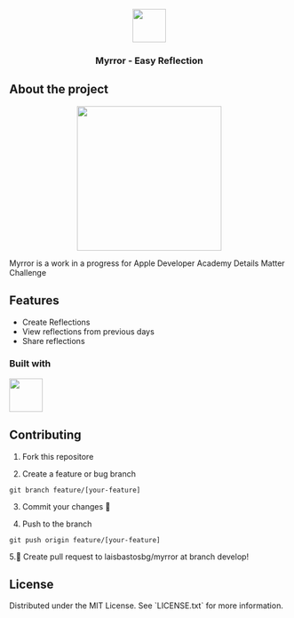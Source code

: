<a name="readme-top"></a>
<div align="center">
    <img src="./.images/mirror-svgrepo-com.svg" height=60>
    <h3>Myrror - Easy Reflection</h3>
</div>

<h2>About the project</h2>
<div align="center">
    <img src="./.images/myrror_screens.png" height=260>
</div>
<p>Myrror is a work in a progress for Apple Developer Academy Details Matter Challenge</p>

<h2>Features</h2>
<ul>
<li>Create Reflections</li>
<li>View reflections from previous days</li>
<li>Share reflections</li>
</ul>

<h3>Built with</h3>
<img src="https://cdn.jsdelivr.net/gh/devicons/devicon/icons/swift/swift-original-wordmark.svg" height=60 />

<h2>Contributing</h2>

1. Fork this repositore

2. Create a feature or bug branch

```
git branch feature/[your-feature]
```
3. Commit your changes 🎉

4. Push to the branch

```
git push origin feature/[your-feature]
```
5.📌 Create pull request to laisbastosbg/myrror at branch develop!

<h2>License</h2>
Distributed under the MIT License. See `LICENSE.txt` for more information.

